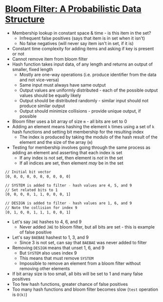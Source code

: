# [Bloom Filter: A Probabilistic Data Structure](https://medium.com/system-design-blog/bloom-filter-a-probabilistic-data-structure-12e4e5cf0638)

* Membership lookup in constant space & time - is this item in the set?
  * Infrequent false positives (says that item is in set when it isn't)
  * No false negatives (will never say item isn't in set, if it is)
* Constant time complexity for adding items and asking if key is present or not
* Cannot remove item from bloom filter
* Hash function takes input data, of any length and returns an output of smaller, fixed length
  * Mostly are one-way operations (i.e. produce identifier from the data and not vice-versa)
  * Same input must always have same output
  * Output values are uniformly distributed - each of the possible output values should be equally likely
  * Output should be distributed randomly - similar input should not produce similar output
  * Output should minimize collisions - provide unique output, if possible
* Bloom filter uses a bit array of size `m` - all bits are set to 0
* Adding an element means hashing the element `k` times using a set of `k` hash functions and setting bit membership for the resulting index
  * The index is produced by taking the modulo of the hash result of the element and the size of the array (`m`)
* Testing for membership involves going through the same process as adding an element and asserting that each index is set
  * If any index is not set, then element is _not_ in the set
  * If all indices are set, then element _may_ be in the set

```bash
// Initial bit vector
[0, 0, 0, 0, 0, 0, 0, 0, 0, 0]

// SYSTEM is added to filter - hash values are 4, 5, and 9
// Set related bits to 1
[0, 0, 0, 0, 1, 1, 0, 0, 0, 1]

// DESIGN is added to filter - hash values are 1, 6, and 9
// Note the collision for index 9
[0, 1, 0, 0, 1, 1, 1, 0, 0, 1]
```

* Let's say `JAE` hashes to 4, 6, and 9
  * Never added `JAE` to bloom filter, but all bits are set - this is example of false positive
* Let's say `BAEBAE` hashest to 1, 3, and 9
  * Since 3 is not set, can say that `BAEBAE` was never added to filter
* Removing `DESIGN` means that unset 1, 6, and 9
  * But `SYSTEM` also uses index 9
  * This means that must remove `SYSTEM`
  * Impossible to remove an element from a bloom filter without removing other elements
* If bit array size is too small, all bits will be set to 1 and many false positives
* Too few hash functions, greater chance of false positives
* Too many hash functions and bloom filter becomes slow (`test` operation is `O(k)`)

